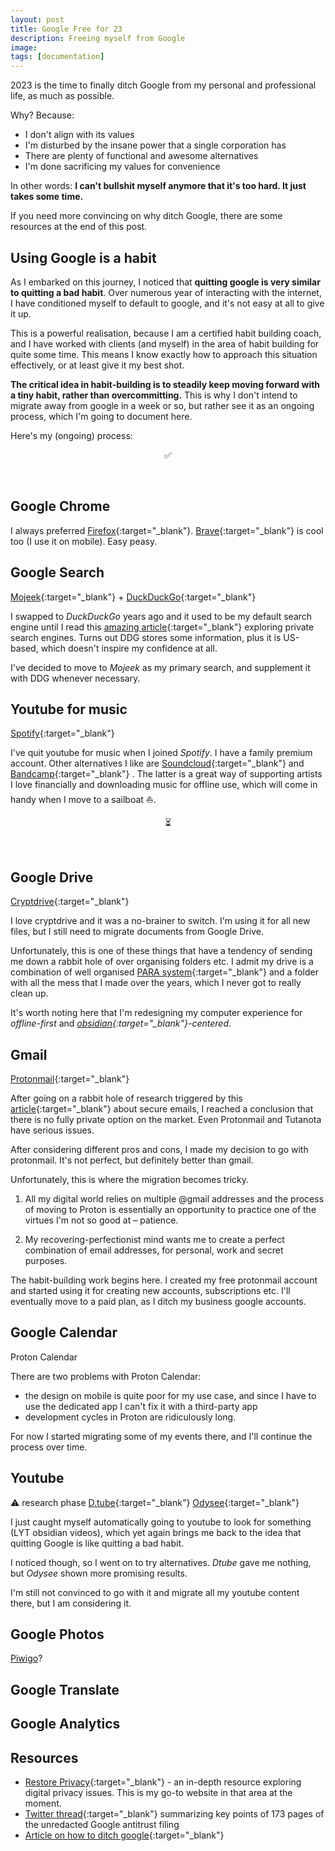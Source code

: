 ```yaml
---
layout: post
title: Google Free for 23
description: Freeing myself from Google
image: 
tags: [documentation]
---
```


2023 is the time to finally ditch Google from my personal and professional life, as much as possible.

Why? Because:
- I don't align with its values
- I'm disturbed by the insane power that a single corporation has
- There are plenty of functional and awesome alternatives
- I'm done sacrificing my values for convenience

In other words: **I can't bullshit myself anymore that it's too hard. It just takes some time.**

If you need more convincing on why ditch Google, there are some resources at the end of this post.

## Using Google is a habit

As I embarked on this journey, I noticed that **quitting google is very similar to quitting a bad habit**. Over numerous year of interacting with the internet, I have conditioned myself to default to google, and it's not easy at all to give it up.

This is a powerful realisation, because I am a certified habit building coach, and I have worked with clients (and myself) in the area of habit building for quite some time. This means I know exactly how to approach this situation effectively, or at least give it my best shot.

**The critical idea in habit-building is to steadily keep moving forward with a tiny habit, rather than overcommitting.** This is why I don't intend to migrate away from google in a week or so, but rather see it as an ongoing process, which I'm going to document here. 

Here's my (ongoing) process:

<p align="center">✅</p><br>

## Google Chrome
I always preferred [Firefox](https://www.mozilla.org/en-GB/firefox/new/){:target="_blank"}. [Brave](https://brave.com/){:target="_blank"} is cool too (I use it on mobile). Easy peasy.

## Google Search
[Mojeek](https://www.mojeek.com/){:target="_blank"} + [DuckDuckGo](https://duckduckgo.com/){:target="_blank"}

I swapped to *DuckDuckGo* years ago and it used to be my default search engine until I read this [amazing article](https://restoreprivacy.com/private-search-engine/){:target="_blank"} exploring private search engines. Turns out DDG stores some information, plus it is US-based, which doesn't inspire my confidence at all.

I've decided to move to *Mojeek* as my primary search, and supplement it with DDG whenever necessary.

## Youtube for music
[Spotify](http://spotify.com/){:target="_blank"}

I've quit youtube for music when I joined *Spotify*. I have a family premium account. Other alternatives I like are [Soundcloud](https://soundcloud.com){:target="_blank"} and [Bandcamp](https://bandcamp.com/){:target="_blank"} . The latter is a great way of supporting artists I love financially and downloading music for offline use, which will come in handy when I move to a sailboat ⛵️.

<p align="center">⏳</p><br>

## Google Drive
[Cryptdrive](https://cryptpad.fr/){:target="_blank"}

I love cryptdrive and it was a no-brainer to switch. I'm using it for all new files, but I still need to migrate documents from Google Drive.

Unfortunately, this is one of these things that have a tendency of sending me down a rabbit hole of over organising folders etc. I admit my drive is a combination of well organised [PARA system](https://fortelabs.co/blog/para/){:target="_blank"} and a folder with all the mess that I made over the years, which I never got to really clean up.

It's worth noting here that I'm redesigning my computer experience for *offline-first* and *[obsidian](https://obsidian.md/){:target="_blank"}-centered*. 

## Gmail
[Protonmail](https://protonmail.com/){:target="_blank"}

After going on a rabbit hole of research triggered by this [article](https://restoreprivacy.com/email/secure/){:target="_blank"}  about secure emails, I reached a conclusion that there is no fully private option on the market. Even Protonmail and Tutanota have serious issues.

After considering different pros and cons, I made my decision to go with protonmail. It's not perfect, but definitely better than gmail.

Unfortunately, this is where the migration becomes tricky.

1) All my digital world relies on multiple @gmail addresses and the process of moving to Proton is essentially an opportunity to practice one of the virtues I'm not so good at – patience.

2) My recovering-perfectionist mind wants me to create a perfect combination of email addresses, for personal, work and secret purposes.

The habit-building work begins here. I created my free protonmail account and started using it for creating new accounts, subscriptions etc. I'll eventually move to a paid plan, as I ditch my business google accounts.

## Google Calendar
Proton Calendar

There are two problems with Proton Calendar:

- the design on mobile is quite poor for my use case, and since I have to use the dedicated app I can't fix it with a third-party app
- development cycles in Proton are ridiculously long.

For now I started migrating some of my events there, and I'll continue the process over time.

## Youtube
⚠️ research phase
[D.tube](https://d.tube/){:target="_blank"}
[Odysee](https://odysee.com/){:target="_blank"}

I just caught myself automatically going to youtube to look for something (LYT obsidian videos), which yet again brings me back to the idea that quitting Google is like quitting a bad habit.

I noticed though, so I went on to try alternatives. *Dtube* gave me nothing, but *Odysee* shown more promising results.

I'm still not convinced to go with it and migrate all my youtube content there, but I am considering it.

## Google Photos
[Piwigo](https://www.piwigo.org/)?

## Google Translate


## Google Analytics
 

## Resources
- [Restore Privacy](https://restoreprivacy.com/){:target="_blank"} - an in-depth resource exploring digital privacy issues. This is my go-to website in that area at the moment.
- [Twitter thread](https://twitter.com/fasterthanlime/status/1452053938195341314){:target="_blank"} summarizing key points of 173 pages of the unredacted Google antitrust filing
- [Article on how to ditch google](https://koshinan.com/how-to-completely-ditch-google/){:target="_blank"}
